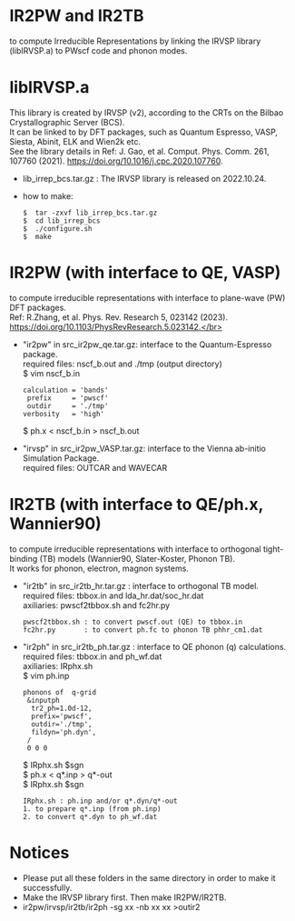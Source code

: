 # IR2PW and IR2TB
to compute Irreducible Representations by linking the IRVSP library (libIRVSP.a) to PWscf code and phonon modes.</br>



# libIRVSP.a 
This library is created by IRVSP (v2), according to the CRTs on the Bilbao Crystallographic Server (BCS). </br>
It can be linked to by DFT packages, such as Quantum Espresso, VASP, Siesta, Abinit, ELK and Wien2k etc. </br>
See the library details in Ref: J. Gao, et al. Comput. Phys. Comm. 261, 107760 (2021). https://doi.org/10.1016/j.cpc.2020.107760.

* lib_irrep_bcs.tar.gz : The IRVSP library is released on 2022.10.24.

* how to make:

      $  tar -zxvf lib_irrep_bcs.tar.gz
      $  cd lib_irrep_bcs
      $  ./configure.sh
      $  make

# IR2PW (with interface to QE, VASP)
to compute irreducible representations with interface to plane-wave (PW) DFT packages.</br>
Ref: R.Zhang, et al. Phys. Rev. Research 5, 023142 (2023). https://doi.org/10.1103/PhysRevResearch.5.023142.</br>

* "ir2pw" in src_ir2pw_qe.tar.gz: interface to the Quantum-Espresso package.</br>
required files: nscf_b.out and ./tmp (output directory) </br>
 \$ vim nscf_b.in

      calculation = 'bands'
       prefix     = 'pwscf'
       outdir     = './tmp'
      verbosity   = 'high'
      
     \$ ph.x < nscf_b.in > nscf_b.out

* "irvsp" in src_ir2pw_VASP.tar.gz: interface to the Vienna ab-initio Simulation Package.</br>
required files: OUTCAR and WAVECAR


# IR2TB (with interface to QE/ph.x, Wannier90)
to compute irreducible representations with interface to orthogonal tight-binding (TB) models (Wannier90, Slater-Koster, Phonon TB). </br>
It works for phonon, electron, magnon systems.

* "ir2tb" in src_ir2tb_hr.tar.gz : interface to orthogonal TB model. </br>
required files: tbbox.in and lda_hr.dat/soc_hr.dat </br>
axiliaries: pwscf2tbbox.sh and fc2hr.py 

      pwscf2tbbox.sh : to convert pwscf.out (QE) to tbbox.in 
      fc2hr.py       : to convert ph.fc to phonon TB phhr_cm1.dat


* "ir2ph" in src_ir2tb_ph.tar.gz : interface to QE phonon (q) calculations. </br>
required files: tbbox.in and ph_wf.dat </br>
axiliaries: IRphx.sh <br>
 \$ vim ph.inp <br>

      phonons of  q-grid
       &inputph
        tr2_ph=1.0d-12,
        prefix='pwscf',
        outdir='./tmp',
        fildyn='ph.dyn',
       /
       0 0 0
      
   \$ IRphx.sh $sgn <br>
   \$ ph.x < q*.inp > q*-out <br>
   \$ IRphx.sh $sgn  
 
      IRphx.sh : ph.inp and/or q*.dyn/q*-out
      1. to prepare q*.inp (from ph.inp)
      2. to convert q*.dyn to ph_wf.dat


# Notices
* Please put all these folders in the same directory in order to make it successfully.
* Make the IRVSP library first. Then make IR2PW/IR2TB.
* ir2pw/irvsp/ir2tb/ir2ph -sg xx -nb xx xx >outir2
